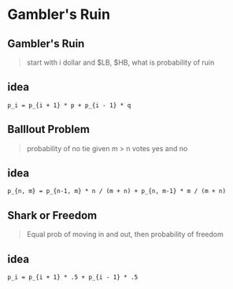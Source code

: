 # Gambler's Ruin

## Gambler's Ruin
>start with i dollar and $LB, $HB, what is probability of ruin
## idea
```
p_i = p_{i + 1} * p + p_{i - 1} * q
```

## Balllout Problem
>probability of no tie given m > n votes yes and no
## idea
```
p_{n, m} = p_{n-1, m} * n / (m + n) + p_{n, m-1} * m / (m + n)
```

## Shark or Freedom
>Equal prob of moving in and out, then probability of freedom
## idea
```
p_i = p_{i + 1} * .5 + p_{i - 1} * .5
```